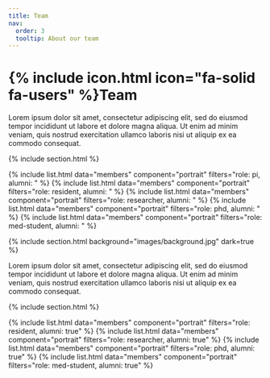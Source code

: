 ```yaml
---
title: Team
nav:
  order: 3
  tooltip: About our team
---
```


# {% include icon.html icon="fa-solid fa-users" %}Team

Lorem ipsum dolor sit amet, consectetur adipiscing elit, sed do eiusmod tempor
incididunt ut labore et dolore magna aliqua. Ut enim ad minim veniam, quis
nostrud exercitation ullamco laboris nisi ut aliquip ex ea commodo consequat.

{% include section.html %}

{% include list.html data="members" component="portrait" filters="role: pi, alumni: " %}
{% include list.html data="members" component="portrait" filters="role: resident, alumni: " %}
{% include list.html data="members" component="portrait" filters="role: researcher, alumni: " %}
{% include list.html data="members" component="portrait" filters="role: phd, alumni: " %}
{% include list.html data="members" component="portrait" filters="role: med-student, alumni: " %}

{% include section.html background="images/background.jpg" dark=true %}

Lorem ipsum dolor sit amet, consectetur adipiscing elit, sed do eiusmod tempor
incididunt ut labore et dolore magna aliqua. Ut enim ad minim veniam, quis
nostrud exercitation ullamco laboris nisi ut aliquip ex ea commodo consequat.

{% include section.html %}

{% include list.html data="members" component="portrait" filters="role: resident, alumni: true" %}
{% include list.html data="members" component="portrait" filters="role: researcher, alumni: true" %}
{% include list.html data="members" component="portrait" filters="role: phd, alumni: true" %}
{% include list.html data="members" component="portrait" filters="role: med-student, alumni: true" %}
